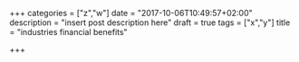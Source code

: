 +++
categories = ["z","w"]
date = "2017-10-06T10:49:57+02:00"
description = "insert post description here"
draft = true
tags = ["x","y"]
title = "industries financial benefits"

+++

